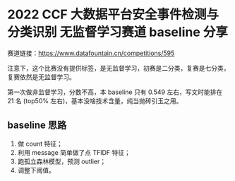 # 2022 CCF 大数据平台安全事件检测与分类识别 无监督学习赛道 baseline 分享

赛道链接：https://www.datafountain.cn/competitions/595

注意下，这个比赛没有提供标签，是无监督学习，初赛是二分类，复赛是七分类，复赛依然是无监督学习。

第一次做非监督学习，分数不高，本 baseline 只有 0.549 左右，写文时能排在 21 名 (top50% 左右)，基本没啥技术含量，纯当抛砖引玉之用。

## baseline 思路

1. 做 count 特征；
2. 利用 message 简单做了点 TFIDF 特征；
3. 跑孤立森林模型，预测 outlier；
4. 调整下阈值。
